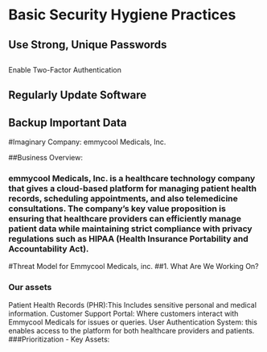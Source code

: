 # Basic Security Hygiene Practices
## Use Strong, Unique Passwords
## 
Enable Two-Factor Authentication
## Regularly Update Software
## Backup Important Data



#Imaginary Company: emmycool Medicals, Inc.

##Business Overview:

### emmycool Medicals, Inc. is a healthcare technology company that gives a cloud-based platform for managing patient health records, scheduling appointments, and also telemedicine consultations. The company’s key value proposition is ensuring that healthcare providers can efficiently manage patient data while maintaining strict compliance with privacy regulations such as HIPAA (Health Insurance Portability and Accountability Act).
#Threat Model for Emmycool Medicals, inc.
##1. What Are We Working On?
### Our assets
Patient Health Records (PHR):This Includes sensitive personal and medical information.
Customer Support Portal:  Where customers interact with Emmycool Medicals for issues or queries.
User Authentication System: this enables access to the platform for both healthcare providers and patients.
###Prioritization - Key Assets:
